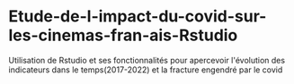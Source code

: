# Etude-de-l-impact-du-covid-sur-les-cinemas-fran-ais-Rstudio

Utilisation de Rstudio et ses fonctionnalités pour apercevoir l'évolution des indicateurs dans le temps(2017-2022) et la fracture engendré par le covid
